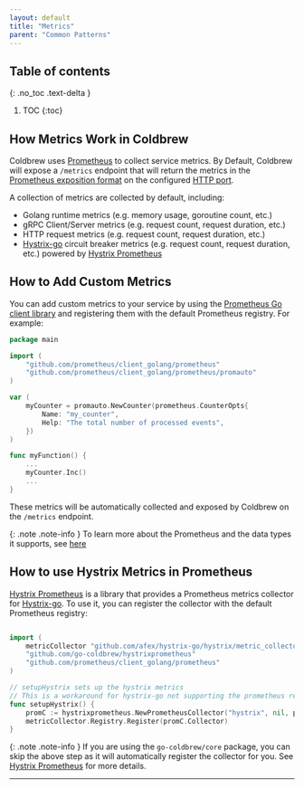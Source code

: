 ```yaml
---
layout: default
title: "Metrics"
parent: "Common Patterns"
---
```

## Table of contents
{: .no_toc .text-delta }

1. TOC
{:toc}

## How Metrics Work in Coldbrew

Coldbrew uses [Prometheus](https://prometheus.io/) to collect service metrics. By Default, Coldbrew will expose a `/metrics` endpoint that will return the metrics in the [Prometheus exposition format](https://prometheus.io/docs/instrumenting/exposition_formats/) on the configured [HTTP port].

A collection of metrics are collected by default, including:
* Golang runtime metrics (e.g. memory usage, goroutine count, etc.)
* gRPC Client/Server metrics (e.g. request count, request duration, etc.)
* HTTP request metrics (e.g. request count, request duration, etc.)
* [Hystrix-go] circuit breaker metrics (e.g. request count, request duration, etc.) powered by [Hystrix Prometheus]

## How to Add Custom Metrics

You can add custom metrics to your service by using the [Prometheus Go client library] and registering them with the default Prometheus registry. For example:

```go
package main

import (
    "github.com/prometheus/client_golang/prometheus"
    "github.com/prometheus/client_golang/prometheus/promauto"
)

var (
    myCounter = promauto.NewCounter(prometheus.CounterOpts{
        Name: "my_counter",
        Help: "The total number of processed events",
    })
)

func myFunction() {
    ...
    myCounter.Inc()
    ...
}
```

These metrics will be automatically collected and exposed by Coldbrew on the `/metrics` endpoint.

{: .note .note-info }
To learn more about the Prometheus and the data types it supports, see [here](https://prometheus.io/docs/concepts/metric_types/)

## How to use Hystrix Metrics in Prometheus

[Hystrix Prometheus] is a library that provides a Prometheus metrics collector for [Hystrix-go]. To use it, you can register the collector with the default Prometheus registry:

```go

import (
    metricCollector "github.com/afex/hystrix-go/hystrix/metric_collector"
    "github.com/go-coldbrew/hystrixprometheus"
    "github.com/prometheus/client_golang/prometheus"
)

// setupHystrix sets up the hystrix metrics
// This is a workaround for hystrix-go not supporting the prometheus registry
func setupHystrix() {
	promC := hystrixprometheus.NewPrometheusCollector("hystrix", nil, prometheus.DefBuckets)
	metricCollector.Registry.Register(promC.Collector)
}
```

{: .note .note-info }
If you are using the `go-coldbrew/core` package, you can skip the above step as it will automatically register the collector for you.
See [Hystrix Prometheus] for more details.

---
[HTTP port]: https://pkg.go.dev/github.com/go-coldbrew/core/config#readme-type-config
[Hystrix Prometheus]: https://pkg.go.dev/github.com/go-coldbrew/hystrixprometheus
[Hystrix-go]: https://github.com/afex/hystrix-go
[Prometheus Go client library]: https://github.com/prometheus/client_golang
